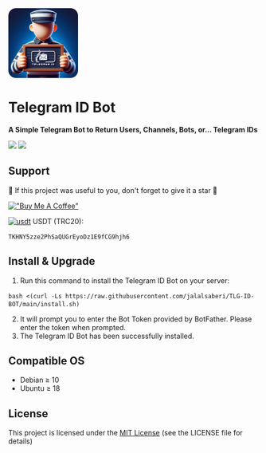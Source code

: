 <img width="140" height="140"  alt="TLG-ID-BOT" src="https://github.com/jalalsaberi/TLG-ID-BOT/blob/main/logo.png">

# Telegram ID Bot

**A Simple Telegram Bot to Return Users, Channels, Bots, or... Telegram IDs**

[![](https://img.shields.io/badge/Version-v1.0.0-blue)](https://github.com/jalalsaberi/TLG-ID-BOT/releases)
[![](https://img.shields.io/badge/Licence-MIT-green)](https://github.com/jalalsaberi/TLG-ID-BOT?tab=MIT-1-ov-file)

## Support

🌟 If this project was useful to you, don't forget to give it a star 🌟

[!["Buy Me A Coffee"](https://www.buymeacoffee.com/assets/img/custom_images/orange_img.png)](https://github.com/jalalsaberi/TLG-ID-BOT/)

[<img width="15" height="15"  alt="usdt" src="https://cryptocurrencyliveprices.com/img/usdt-tether.png">](https://github.com/jalalsaberi/TLG-ID-BOT/) USDT (TRC20):
```
TKHNY5zze2PhSaQUGrEyoDz1E9fCG9hjh6
```

## Install & Upgrade

1. Run this command to install the Telegram ID Bot on your server:

```
bash <(curl -Ls https://raw.githubusercontent.com/jalalsaberi/TLG-ID-BOT/main/install.sh)
```

2. It will prompt you to enter the Bot Token provided by BotFather. Please enter the token when prompted.
3. The Telegram ID Bot has been successfully installed.

## Compatible OS

- Debian ≥ 10
- Ubuntu ≥ 18

## License

This project is licensed under the [MIT License](https://github.com/jalalsaberi/TLG-ID-BOT?tab=MIT-1-ov-file) (see the LICENSE file for details)
